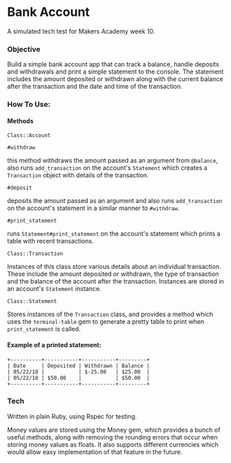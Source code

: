 # Bank Account

A simulated tech test for Makers Academy week 10.

### Objective

Build a simple bank account app that can track a balance, handle deposits and
withdrawals and print a simple statement to the console. The statement includes
the amount deposited or withdrawn along with the current balance after the transaction
and the date and time of the transaction.

### How To Use:

#### Methods

`Class::Account`

`#withdraw`

this method withdraws the amount passed as an argument from `@balance`, also runs
`add_transaction` on the account's `Statement` which creates a `Transaction` object
with details of the transaction.

`#deposit`

deposits the amount passed as an argument and also runs `add_transaction` on the
account's statement in a similar manner to `#withdraw`.

`#print_statement`

runs `Statement#print_statement` on the account's statement which prints a table
with recent transactions.

`Class::Transaction`

Instances of this class store various details about an individual transaction.
These include the amount deposited or withdrawn, the type of transaction and the
balance of the account after the transaction. Instances are stored in an account's
`Statement` instance.

`Class::Statement`

Stores instances of the `Transaction` class, and provides a method which uses the
`terminal-table` gem to generate a pretty table to print when `print_statement` is
called.

#### Example of a printed statement:

```
+----------+-----------+-----------+---------+
| Date     | Deposited | Withdrawn | Balance |
| 05/22/18 |           | $-25.00   | $25.00  |
| 05/22/18 | $50.00    |           | $50.00  |
+----------+-----------+-----------+---------+
```


### Tech

Written in plain Ruby, using Rspec for testing.

Money values are stored using the Money gem, which provides a bunch of useful
methods, along with removing the rounding errors that occur when storing money
values as floats. It also supports different currencies which would allow
easy implementation of that feature in the future.
